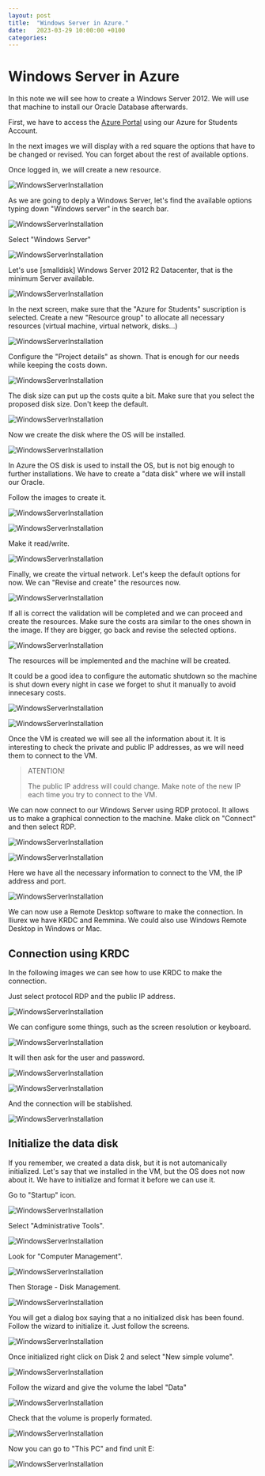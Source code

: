 ```yaml
---
layout: post
title:  "Windows Server in Azure."
date:   2023-03-29 10:00:00 +0100
categories:
---
```

# Windows Server in Azure

In this note we will see how to create a Windows Server 2012. We will use that machine to install our Oracle Database afterwards.

First, we have to access the [Azure Portal](https://portal.azure.com/) using our Azure for Students Account.

In the next images we will display with a red square the options that have to be changed or revised. You can forget about the rest of available options.

Once logged in, we will create a new resource. 

![WindowsServerInstallation](../../../assets/Windows_Server_in_Azure/01.png)

As we are going to deply a Windows Server, let's find the available options typing down "Windows server" in the search bar.

![WindowsServerInstallation](../../../assets/Windows_Server_in_Azure/02.png)

Select "Windows Server"

![WindowsServerInstallation](../../../assets/Windows_Server_in_Azure/03.png)

Let's use \[smalldisk\] Windows Server 2012 R2 Datacenter, that is the minimum Server available.

![WindowsServerInstallation](../../../assets/Windows_Server_in_Azure/04.png)

In the next screen, make sure that the "Azure for Students" suscription is selected. Create a new "Resource group" to allocate all necessary resources (virtual machine, virtual network, disks...)

![WindowsServerInstallation](../../../assets/Windows_Server_in_Azure/05.png)

Configure the "Project details" as shown. That is enough for our needs while keeping the costs down.

![WindowsServerInstallation](../../../assets/Windows_Server_in_Azure/06.png)

The disk size can put up the costs quite a bit. Make sure that you select the proposed disk size. Don't keep the default.

![WindowsServerInstallation](../../../assets/Windows_Server_in_Azure/07.png)

Now we create the disk where the OS will be installed.

![WindowsServerInstallation](../../../assets/Windows_Server_in_Azure/08.png)

In Azure the OS disk is used to install the OS, but is not big enough to further installations. We have to create a "data disk" where we will install our Oracle. 

Follow the images to create it.

![WindowsServerInstallation](../../../assets/Windows_Server_in_Azure/09.png)


![WindowsServerInstallation](../../../assets/Windows_Server_in_Azure/10.png)

Make it read/write.

![WindowsServerInstallation](../../../assets/Windows_Server_in_Azure/11.png)

Finally, we create the virtual network. Let's keep the default options for now. We can "Revise and create" the resources now.

![WindowsServerInstallation](../../../assets/Windows_Server_in_Azure/12.png)

If all is correct the validation will be completed and we can proceed and create the resources. Make sure the costs ara similar to the ones shown in the image. If they are bigger, go back and revise the selected options.

![WindowsServerInstallation](../../../assets/Windows_Server_in_Azure/13.png)

The resources will be implemented and the machine will be created.

It could be a good idea to configure the automatic shutdown so the machine is shut down every night in case we forget to shut it manually to avoid innecesary costs.

![WindowsServerInstallation](../../../assets/Windows_Server_in_Azure/15.png)

![WindowsServerInstallation](../../../assets/Windows_Server_in_Azure/14.png)

Once the VM is created we will see all the information about it. It is interesting to check the private and public IP addresses, as we will need them to connect to the VM.

> ATENTION!
> 
> The public IP address will could change. Make note of the new IP each time you try to connect to the VM.

We can now connect to our Windows Server using RDP protocol. It allows us to make a graphical connection to the machine. Make click on "Connect" and then select RDP.

![WindowsServerInstallation](../../../assets/Windows_Server_in_Azure/16.png)

![WindowsServerInstallation](../../../assets/Windows_Server_in_Azure/17.png)

Here we have all the necessary information to connect to the VM, the IP address and port.

![WindowsServerInstallation](../../../assets/Windows_Server_in_Azure/18.png)

We can now use a Remote Desktop software to make the connection. In lliurex we have KRDC and Remmina. We could also use Windows Remote Desktop in Windows or Mac.

## Connection using KRDC

In the following images we can see how to use KRDC to make the connection.

Just select protocol RDP and the public IP address.

![WindowsServerInstallation](../../../assets/Windows_Server_in_Azure/19.png)

We can configure some things, such as the screen resolution or keyboard.

![WindowsServerInstallation](../../../assets/Windows_Server_in_Azure/20.png)

It will then ask for the user and password.

![WindowsServerInstallation](../../../assets/Windows_Server_in_Azure/21.png)

![WindowsServerInstallation](../../../assets/Windows_Server_in_Azure/22.png)

And the connection will be stablished.

![WindowsServerInstallation](../../../assets/Windows_Server_in_Azure/18_1.png)

## Initialize the data disk

If you remember, we created a data disk, but it is not automanically initialized. Let's say that we installed in the VM, but the OS does not now about it. We have to initialize and format it before we can use it.

Go to "Startup" icon.

![WindowsServerInstallation](../../../assets/Windows_Server_in_Azure/23.png)

Select "Administrative Tools".

![WindowsServerInstallation](../../../assets/Windows_Server_in_Azure/24.png)

Look for "Computer Management".

![WindowsServerInstallation](../../../assets/Windows_Server_in_Azure/25.png)

Then Storage - Disk Management.

![WindowsServerInstallation](../../../assets/Windows_Server_in_Azure/26.png)

You will get a dialog box saying that a no initialized disk has been found. Follow the wizard to initialize it. Just follow the screens.

![WindowsServerInstallation](../../../assets/Windows_Server_in_Azure/27.png)

Once initialized right click on Disk 2 and select "New simple volume".

![WindowsServerInstallation](../../../assets/Windows_Server_in_Azure/28.png)

Follow the wizard and give the volume the label "Data"

![WindowsServerInstallation](../../../assets/Windows_Server_in_Azure/29.png)

Check that the volume is properly formated.

![WindowsServerInstallation](../../../assets/Windows_Server_in_Azure/30.png)

Now you can go to "This PC" and find unit E:

![WindowsServerInstallation](../../../assets/Windows_Server_in_Azure/31.png)